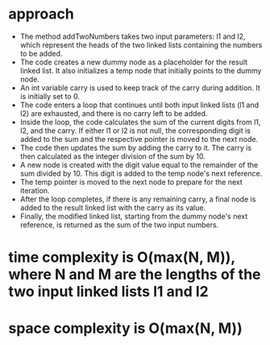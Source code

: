 # approach

* The method addTwoNumbers takes two input parameters: l1 and l2, which represent the heads of the two linked lists containing the numbers to be added.
* The code creates a new dummy node as a placeholder for the result linked list. It also initializes a temp node that initially points to the dummy node.
* An int variable carry is used to keep track of the carry during addition. It is initially set to 0.
* The code enters a loop that continues until both input linked lists (l1 and l2) are exhausted, and there is no carry left to be added.
* Inside the loop, the code calculates the sum of the current digits from l1, l2, and the carry. If either l1 or l2 is not null, the corresponding digit is added to the sum and the respective pointer is moved to the next node.
* The code then updates the sum by adding the carry to it. The carry is then calculated as the integer division of the sum by 10.
* A new node is created with the digit value equal to the remainder of the sum divided by 10. This digit is added to the temp node's next reference.
* The temp pointer is moved to the next node to prepare for the next iteration.
* After the loop completes, if there is any remaining carry, a final node is added to the result linked list with the carry as its value.
* Finally, the modified linked list, starting from the dummy node's next reference, is returned as the sum of the two input numbers.

#  time complexity  is O(max(N, M)), where N and M are the lengths of the two input linked lists l1 and l2
# space complexity is O(max(N, M)) 
